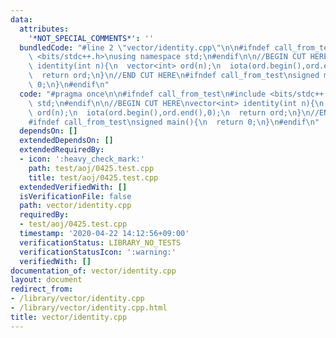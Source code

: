 ```yaml
---
data:
  attributes:
    '*NOT_SPECIAL_COMMENTS*': ''
  bundledCode: "#line 2 \"vector/identity.cpp\"\n\n#ifndef call_from_test\n#include\
    \ <bits/stdc++.h>\nusing namespace std;\n#endif\n\n//BEGIN CUT HERE\nvector<int>\
    \ identity(int n){\n  vector<int> ord(n);\n  iota(ord.begin(),ord.end(),0);\n\
    \  return ord;\n}\n//END CUT HERE\n#ifndef call_from_test\nsigned main(){\n  return\
    \ 0;\n}\n#endif\n"
  code: "#pragma once\n\n#ifndef call_from_test\n#include <bits/stdc++.h>\nusing namespace\
    \ std;\n#endif\n\n//BEGIN CUT HERE\nvector<int> identity(int n){\n  vector<int>\
    \ ord(n);\n  iota(ord.begin(),ord.end(),0);\n  return ord;\n}\n//END CUT HERE\n\
    #ifndef call_from_test\nsigned main(){\n  return 0;\n}\n#endif\n"
  dependsOn: []
  extendedDependsOn: []
  extendedRequiredBy:
  - icon: ':heavy_check_mark:'
    path: test/aoj/0425.test.cpp
    title: test/aoj/0425.test.cpp
  extendedVerifiedWith: []
  isVerificationFile: false
  path: vector/identity.cpp
  requiredBy:
  - test/aoj/0425.test.cpp
  timestamp: '2020-04-22 14:12:56+09:00'
  verificationStatus: LIBRARY_NO_TESTS
  verificationStatusIcon: ':warning:'
  verifiedWith: []
documentation_of: vector/identity.cpp
layout: document
redirect_from:
- /library/vector/identity.cpp
- /library/vector/identity.cpp.html
title: vector/identity.cpp
---
```

